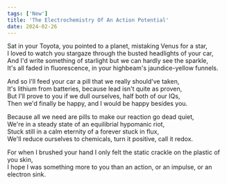 ```yaml
---
tags: ['New']
title: 'The Electrochemistry Of An Action Potential'
date: 2024-02-26
---
```


Sat in your Toyota, you pointed to a planet, mistaking Venus for a star,  
I loved to watch you stargaze through the busted headlights of your car,  
And I'd write something of starlight but we can hardly see the sparkle,  
It's all faded in fluorescence, in your highbeam's jaundice-yellow funnels.

And so I'll feed your car a pill that we really should've taken,  
It's lithium from batteries, because lead isn't quite as proven,  
But I'll prove to you if we dull ourselves, half both of our IQs,  
Then we'd finally be happy, and I would be happy besides you.

Because all we need are pills to make our reaction go dead quiet,  
We're in a steady state of an equilibrial hypomanic riot,  
Stuck still in a calm eternity of a forever stuck in flux,  
We'll reduce ourselves to chemicals, turn it positive, call it redox.

For when I brushed your hand I only felt the static crackle on the plastic of you skin,  
I hope I was something more to you than an action, or an impulse, or an electron sink.
